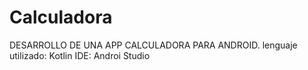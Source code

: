 # Calculadora

DESARROLLO DE UNA APP CALCULADORA PARA ANDROID.
lenguaje utilizado: Kotlin
IDE: Androi Studio
